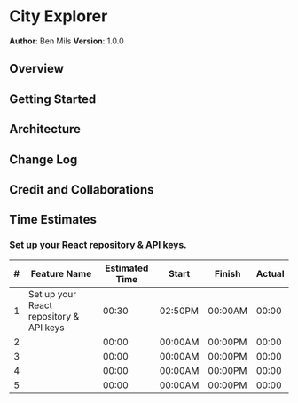 # City Explorer

**Author**: Ben Mils 
**Version**: 1.0.0

## Overview
<!-- Provide a high level overview of what this application is and why you are building it, beyond the fact that it's an assignment for this class. (i.e. What's your problem domain?) -->

## Getting Started
<!-- What are the steps that a user must take in order to build this app on their own machine and get it running? -->

## Architecture
<!-- Provide a detailed description of the application design. What technologies (languages, libraries, etc) you're using, and any other relevant design information. -->

## Change Log
<!-- Use this area to document the iterative changes made to your application as each feature is successfully implemented. Use time stamps. Here's an example:

01-01-2001 4:59pm - Application now has a fully-functional express server, with a GET route for the location resource. -->

## Credit and Collaborations

## Time Estimates

### Set up your React repository & API keys.

| # | Feature Name                            | Estimated Time |  Start   | Finish  | Actual |
| - | --------------------------------------- | -------------- | -------- | ------- | ------ |
| 1 | Set up your React repository & API keys | 00:30          | 02:50PM  | 00:00AM | 00:00  |
| 2 |                                         | 00:00          | 00:00AM  | 00:00PM | 00:00  |
| 3 |                                         | 00:00          | 00:00AM  | 00:00PM | 00:00  |
| 4 |                                         | 00:00          | 00:00AM  | 00:00PM | 00:00  |
| 5 |                                         | 00:00          | 00:00AM  | 00:00PM | 00:00  |

